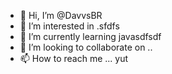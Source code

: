 - 👋 Hi, I’m @DavvsBR
- 👀 I’m interested in .sfdfs
- 🌱 I’m currently learning javasdfsdf
- 💞️ I’m looking to collaborate on ..
- 📫 How to reach me ...
yut
<!---
DavvsBR/DavvsBR is a ✨ special ✨ repository because its `README.md` (this file) appears on your GitHub profile.
You can click the Preview link to take a look at your changes.
--->
